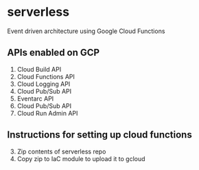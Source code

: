 # serverless
Event driven architecture using Google Cloud Functions

## APIs enabled on GCP
1. Cloud Build API
2. Cloud Functions API
3. Cloud Logging API
4. Cloud Pub/Sub API
5. Eventarc API
6. Cloud Pub/Sub API
7. Cloud Run Admin API

## Instructions for setting up cloud functions
3. Zip contents of serverless repo
4. Copy zip to IaC module to upload it to gcloud
